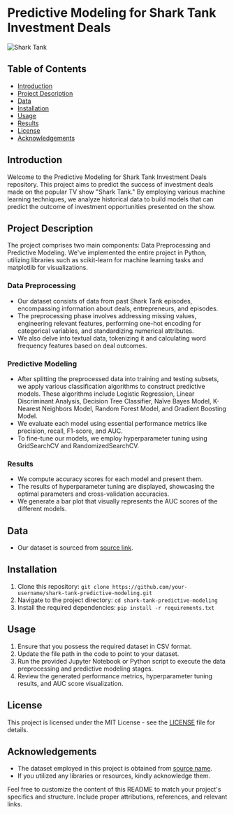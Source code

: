 # Predictive Modeling for Shark Tank Investment Deals

![Shark Tank](https://example.com/shark-tank-image.jpg)

## Table of Contents
- [Introduction](#introduction)
- [Project Description](#project-description)
- [Data](#data)
- [Installation](#installation)
- [Usage](#usage)
- [Results](#results)
- [License](#license)
- [Acknowledgements](#acknowledgements)

## Introduction
Welcome to the Predictive Modeling for Shark Tank Investment Deals repository. This project aims to predict the success of investment deals made on the popular TV show "Shark Tank." By employing various machine learning techniques, we analyze historical data to build models that can predict the outcome of investment opportunities presented on the show.

## Project Description
The project comprises two main components: Data Preprocessing and Predictive Modeling. We've implemented the entire project in Python, utilizing libraries such as scikit-learn for machine learning tasks and matplotlib for visualizations.

### Data Preprocessing
- Our dataset consists of data from past Shark Tank episodes, encompassing information about deals, entrepreneurs, and episodes.
- The preprocessing phase involves addressing missing values, engineering relevant features, performing one-hot encoding for categorical variables, and standardizing numerical attributes.
- We also delve into textual data, tokenizing it and calculating word frequency features based on deal outcomes.

### Predictive Modeling
- After splitting the preprocessed data into training and testing subsets, we apply various classification algorithms to construct predictive models. These algorithms include Logistic Regression, Linear Discriminant Analysis, Decision Tree Classifier, Naïve Bayes Model, K-Nearest Neighbors Model, Random Forest Model, and Gradient Boosting Model.
- We evaluate each model using essential performance metrics like precision, recall, F1-score, and AUC.
- To fine-tune our models, we employ hyperparameter tuning using GridSearchCV and RandomizedSearchCV.

### Results
- We compute accuracy scores for each model and present them.
- The results of hyperparameter tuning are displayed, showcasing the optimal parameters and cross-validation accuracies.
- We generate a bar plot that visually represents the AUC scores of the different models.

## Data
- Our dataset is sourced from [source link](https://example.com/dataset-link).

## Installation
1. Clone this repository: `git clone https://github.com/your-username/shark-tank-predictive-modeling.git`
2. Navigate to the project directory: `cd shark-tank-predictive-modeling`
3. Install the required dependencies: `pip install -r requirements.txt`

## Usage
1. Ensure that you possess the required dataset in CSV format.
2. Update the file path in the code to point to your dataset.
3. Run the provided Jupyter Notebook or Python script to execute the data preprocessing and predictive modeling stages.
4. Review the generated performance metrics, hyperparameter tuning results, and AUC score visualization.

## License
This project is licensed under the MIT License - see the [LICENSE](LICENSE) file for details.

## Acknowledgements
- The dataset employed in this project is obtained from [source name](https://example.com/dataset-link).
- If you utilized any libraries or resources, kindly acknowledge them.

Feel free to customize the content of this README to match your project's specifics and structure. Include proper attributions, references, and relevant links.
